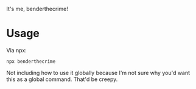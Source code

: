It's me, benderthecrime!

# Usage
Via npx:
```
npx benderthecrime
```

Not including how to use it globally because I'm not sure why you'd want this as a global command. That'd be creepy.
